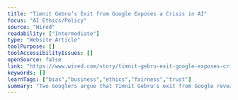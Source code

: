 ```yaml
---
title: "Timnit Gebru’s Exit from Google Exposes a Crisis in AI"
focus: "AI Ethics/Policy"
source: "Wired"
readability: ["Intermediate"]
type: "Website Article"
toolPurpose: []
toolAccessibilityIssues: []
openSource: false
link: "https://www.wired.com/story/timnit-gebru-exit-google-exposes-crisis-in-ai/"
keywords: []
learnTags: ["bias","business","ethics","fairness","trust"]
summary: "Two Googlers argue that Timnit Gebru's exit from Google reveals systemic and highly problematic crises in the AI field. "
---
```


